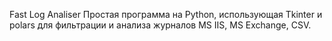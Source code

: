 Fast Log Analiser
Простая программа на Python, использующая Tkinter и polars для фильтрации и анализа журналов MS IIS, MS Exchange, CSV.
